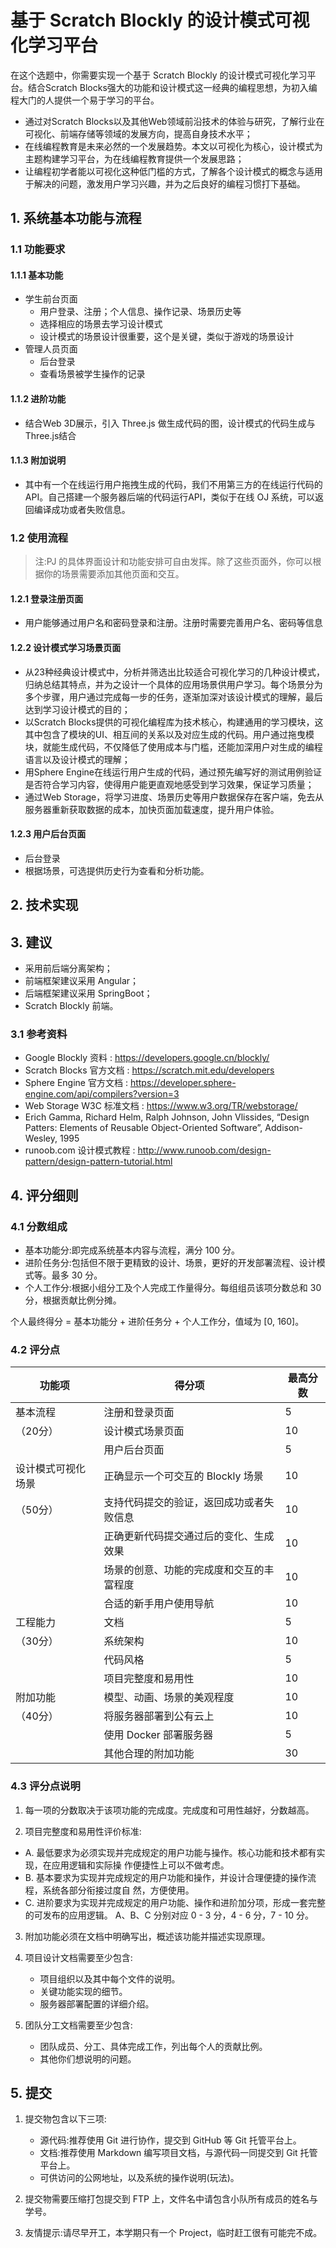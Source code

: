 # 基于 Scratch Blockly 的设计模式可视化学习平台

在这个选题中，你需要实现一个基于 Scratch Blockly 的设计模式可视化学习平台。结合Scratch Blocks强大的功能和设计模式这一经典的编程思想，为初入编程大门的人提供一个易于学习的平台。

- 通过对Scratch Blocks以及其他Web领域前沿技术的体验与研究，了解行业在可视化、前端存储等领域的发展方向，提高自身技术水平；
- 在线编程教育是未来必然的一个发展趋势。本文以可视化为核心，设计模式为主题构建学习平台，为在线编程教育提供一个发展思路；
- 让编程初学者能以可视化这种低门槛的方式，了解各个设计模式的概念与适用于解决的问题，激发用户学习兴趣，并为之后良好的编程习惯打下基础。



## 1. 系统基本功能与流程

### 1.1 功能要求

#### 1.1.1 基本功能

- 学生前台页面
    - 用户登录、注册；个人信息、操作记录、场景历史等
    - 选择相应的场景去学习设计模式
    - 设计模式的场景设计很重要，这个是关键，类似于游戏的场景设计
- 管理人员页面
    - 后台登录
    - 查看场景被学生操作的记录

#### 1.1.2 进阶功能

- 结合Web 3D展示，引入 Three.js 做生成代码的图，设计模式的代码生成与Three.js结合 

#### 1.1.3 附加说明

- 其中有一个在线运行用户拖拽生成的代码，我们不用第三方的在线运行代码的API。自己搭建一个服务器后端的代码运行API，类似于在线 OJ 系统，可以返回编译成功或者失败信息。

### 1.2 使用流程

> 注:PJ 的具体界面设计和功能安排可自由发挥。除了这些页面外，你可以根据你的场景需要添加其他页面和交互。

#### 1.2.1 登录注册页面

- 用户能够通过用户名和密码登录和注册。注册时需要完善用户名、密码等信息

#### 1.2.2 设计模式学习场景页面

- 从23种经典设计模式中，分析并筛选出比较适合可视化学习的几种设计模式，归纳总结其特点，并为之设计一个具体的应用场景供用户学习。每个场景分为多个步骤，用户通过完成每一步的任务，逐渐加深对该设计模式的理解，最后达到学习设计模式的目的；
- 以Scratch Blocks提供的可视化编程库为技术核心，构建通用的学习模块，这其中包含了模块的UI、相互间的关系以及对应生成的代码。用户通过拖曳模块，就能生成代码，不仅降低了使用成本与门槛，还能加深用户对生成的编程语言以及设计模式的理解；
- 用Sphere Engine在线运行用户生成的代码，通过预先编写好的测试用例验证是否符合学习内容，使得用户能更直观地感受到学习效果，保证学习质量；
- 通过Web Storage，将学习进度、场景历史等用户数据保存在客户端，免去从服务器重新获取数据的成本，加快页面加载速度，提升用户体验。


#### 1.2.3 用户后台页面
  
- 后台登录
- 根据场景，可选提供历史行为查看和分析功能。

## 2. 技术实现

## 3. 建议

- 采用前后端分离架构；
- 前端框架建议采用 Angular；
- 后端框架建议采用 SpringBoot；
- Scratch Blockly 前端。



### 3.1 参考资料

- Google Blockly 资料 : https://developers.google.cn/blockly/
- Scratch Blocks 官方文档 : https://scratch.mit.edu/developers
- Sphere Engine 官方文档 : https://developer.sphere-engine.com/api/compilers?version=3
- Web Storage W3C 标准文档 : https://www.w3.org/TR/webstorage/
- Erich Gamma, Richard Helm, Ralph Johnson, John Vlissides, “Design Patters: Elements of Reusable Object-Oriented Software”, Addison-Wesley, 1995
- runoob.com 设计模式教程 : http://www.runoob.com/design-pattern/design-pattern-tutorial.html




## 4. 评分细则 

### 4.1 分数组成

- 基本功能分:即完成系统基本内容与流程，满分 100 分。 
- 进阶任务分:包括但不限于更精致的设计、场景，更好的开发部署流程、设计模式等。最多 30 分。 
- 个人工作分:根据小组分工及个人完成工作量得分。每组组员该项分数总和 30 分，根据贡献比例分摊。

个人最终得分 = 基本功能分 + 进阶任务分 + 个人工作分，值域为 [0, 160]。 

### 4.2 评分点


|功能项 | 得分项 | 最高分数|
| ------ | ------ | ------ |
| 基本流程 |注册和登录页面| 5|
|（20分）| 设计模式场景页面 |10|
||用户后台页面 |5|
|设计模式可视化场景 |正确显示一个可交互的 Blockly 场景 |10|
|（50分） |支持代码提交的验证，返回成功或者失败信息| 10|
||正确更新代码提交通过后的变化、生成效果| 10|
||场景的创意、功能的完成度和交互的丰富程度 |10|
||合适的新手用户使用导航 |10|
|工程能力| 文档 |5|
|（30分）| 系统架构 |10|
||代码风格| 5|
||项目完整度和易用性 |10|
|附加功能 |模型、动画、场景的美观程度| 10|
|（40分）| 将服务器部署到公有云上 |10|
||使用 Docker 部署服务器 |5|
||其他合理的附加功能 |30|


### 4.3 评分点说明

1. 每一项的分数取决于该项功能的完成度。完成度和可用性越好，分数越高。 

2. 项目完整度和易用性评价标准:

- A. 最低要求为必须实现并完成规定的用户功能与操作。核心功能和技术都有实现，在应用逻辑和实际操 作便捷性上可以不做考虑。
- B. 基本要求为实现并完成规定的用户功能和操作，并设计合理便捷的操作流程，系统各部分衔接过度自 然，方便使用。
- C. 进阶要求为实现并完成规定的用户功能、操作和进阶加分项，形成一套完整的可发布的应用逻辑。 A、B、C 分别对应 0 - 3 分，4 - 6 分，7 - 10 分。

3. 附加功能必须在文档中明确写出，概述该功能并描述实现原理。 

4. 项目设计文档需要至少包含:
    - 项目组织以及其中每个文件的说明。
    - 关键功能实现的细节。
    - 服务器部署配置的详细介绍。

5. 团队分工文档需要至少包含: 
    - 团队成员、分工、具体完成工作，列出每个人的贡献比例。
    - 其他你们想说明的问题。 
    
## 5. 提交

1. 提交物包含以下三项:
    - 源代码:推荐使用 Git 进行协作，提交到 GitHub 等 Git 托管平台上。 
    - 文档:推荐使用 Markdown 编写项目文档，与源代码一同提交到 Git 托管平台上。 
    - 可供访问的公网地址，以及系统的操作说明(玩法)。

2. 提交物需要压缩打包提交到 FTP 上，文件名中请包含小队所有成员的姓名与学号。 

3. 友情提示:请尽早开工，本学期只有一个 Project，临时赶工很有可能完不成。